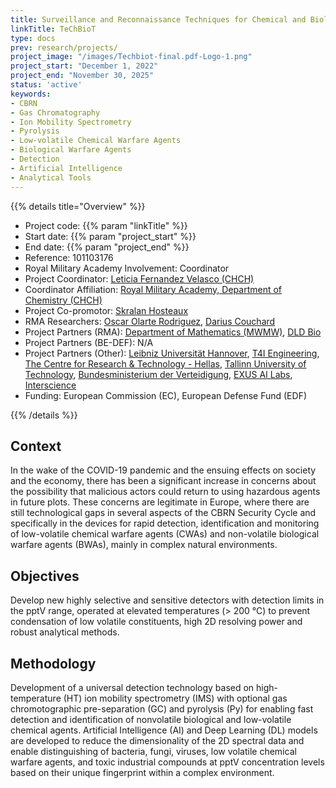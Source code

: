 ```yaml
---
title: Surveillance and Reconnaissance Techniques for Chemical and Biological Threats
linkTitle: TeChBioT
type: docs
prev: research/projects/
project_image: "/images/Techbiot-final.pdf-Logo-1.png"
project_start: "December 1, 2022"
project_end: "November 30, 2025"
status: 'active'
keywords:
- CBRN
- Gas Chromatography
- Ion Mobility Spectrometry
- Pyrolysis
- Low-volatile Chemical Warfare Agents
- Biological Warfare Agents
- Detection
- Artificial Intelligence
- Analytical Tools
---
```



{{% details title="Overview" %}}

- Project code: {{% param "linkTitle" %}}
- Start date: {{% param "project_start" %}}
- End date: {{% param "project_end" %}}
- Reference: 101103176
- Royal Military Academy Involvement: Coordinator
- Project Coordinator: [Leticia Fernandez Velasco (CHCH)](https://researchportal.rma.ac.be/en/persons/leticia-fernandez-velasco)
- Coordinator Affiliation: [Royal Military Academy, Department of Chemistry (CHCH)](https://researchportal.rma.ac.be/en/organisations/chemistry)
- Project Co-promotor: [Skralan Hosteaux](https://researchportal.rma.ac.be/nl/persons/skralan-hosteaux)
- RMA Researchers: [Oscar Olarte Rodriguez](https://researchportal.rma.ac.be/en/persons/rodriguez-oscar-olarte),
[Darius Couchard](https://researchportal.rma.ac.be/en/persons/darius-couchard)
- Project Partners (RMA): [Department of Mathematics (MWMW)](https://researchportal.rma.ac.be/en/organisations/mathematics), [DLD Bio](https://researchportal.rma.ac.be/nl/organisations/dld-bio)
- Project Partners (BE-DEF): N/A
- Project Partners (Other): [Leibniz Universität Hannover](https://www.uni-hannover.de/), [T4I Engineering](https://www.t4ieng.com/), [The Centre for Research & Technology - Hellas](https://www.certh.gr/), [Tallinn University of Technology](https://taltech.ee/), [Bundesministerium der Verteidigung](https://www.bmvg.de/), [EXUS AI Labs](https://www.exus.ai/), [Interscience](https://inter.science/)
- Funding: European Commission (EC), European Defense Fund (EDF)

{{% /details %}}


## Context
In the wake of the COVID-19 pandemic and the ensuing effects on society and the economy, there has been a significant increase in concerns about the possibility that malicious actors could return to using hazardous agents in future plots. These concerns are legitimate in Europe, where there are still technological gaps in several aspects of the CBRN Security Cycle and specifically in the devices for rapid detection, identification and monitoring of low-volatile chemical warfare agents (CWAs) and non-volatile biological warfare agents (BWAs), mainly in complex natural environments.

## Objectives
Develop new highly selective and sensitive detectors with detection limits in the pptV range, operated at elevated temperatures (> 200 °C) to prevent condensation of low volatile constituents, high 2D resolving power and robust analytical methods.

## Methodology
Development of a universal detection technology based on high-temperature (HT) ion mobility spectrometry (IMS) with optional gas chromotographic pre-separation (GC) and pyrolysis (Py) for enabling fast detection and identification of nonvolatile biological and low-volatile chemical agents. Artificial Intelligence (AI) and Deep Learning (DL) models are developed to reduce the dimensionality of the 2D spectral data and enable distinguishing of bacteria, fungi, viruses, low volatile chemical warfare agents, and toxic industrial compounds at pptV concentration levels based on their unique fingerprint within a complex environment.